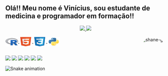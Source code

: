 ## Olá!! Meu nome é Vinícius, sou estudante de medicina e programador em formação!!
<div align="center">
  <a href="https://github.com/viniciussleal">
  <img height="165em" src="https://github-readme-stats.vercel.app/api?username=viniciussleal&show_icons=true&theme=dark&include_all_commits=true&count_private=true"/>
  <img height="165em" src="https://github-readme-stats.vercel.app/api/top-langs/?username=viniciussleal&layout=compact&langs_count=7&theme=dark"/>
</div>
<div style="display: inline_block"><br>
  <img align="center" alt="vini-r" height="30" width="40" src="https://raw.githubusercontent.com/devicons/devicon/master/icons/r/r-original.svg">
  <img align="center" alt="vini-HTML" height="30" width="40" src="https://raw.githubusercontent.com/devicons/devicon/master/icons/html5/html5-original.svg">
  <img align="center" alt="vini-CSS" height="30" width="40" src="https://raw.githubusercontent.com/devicons/devicon/master/icons/css3/css3-original.svg">
  <img align="center" alt="vini-Python" height="30" width="40" src="https://raw.githubusercontent.com/devicons/devicon/master/icons/python/python-original.svg">
  <img align="right" alt="shane-gif" height="150" style="border-radius:50px;" src="https://i.pinimg.com/originals/b2/03/db/b203db413b35f5e3424bf2b5820e6fca.gif">
</div>
  
  ##
 
<div> 
  <a href="https://www.youtube.com/channel/UCr8mocHrshWnhnne4Kn052Q" target="_blank"><img src="https://img.shields.io/badge/YouTube-FF0000?style=for-the-badge&logo=youtube&logoColor=white" target="_blank"></a>
  <a href="https://instagram.com/viniciussleal" target="_blank"><img src="https://img.shields.io/badge/-Instagram-%23E4405F?style=for-the-badge&logo=instagram&logoColor=white" target="_blank"></a>
 	<a href="https://www.twitch.tv/leal_nescau" target="_blank"><img src="https://img.shields.io/badge/Twitch-9146FF?style=for-the-badge&logo=twitch&logoColor=white" target="_blank"></a>
 <a href="https://discord.gg/PGjkcVZ5" target="_blank"><img src="https://img.shields.io/badge/Discord-7289DA?style=for-the-badge&logo=discord&logoColor=white" target="_blank"></a> 
  <a href = "mailto:cruz.vinicius@ufba.br"><img src="https://img.shields.io/badge/-Gmail-%23333?style=for-the-badge&logo=gmail&logoColor=white" target="_blank"></a>
  <a href="www.linkedin.com/in/vinícius-leal-borges-da-cruz" target="_blank"><img src="https://img.shields.io/badge/-LinkedIn-%230077B5?style=for-the-badge&logo=linkedin&logoColor=white" target="_blank"></a>

![Snake animation](https://github.com/viniciussleal/viniciussleal/blob/output/github-contribution-grid-snake.svg)

  </div>
